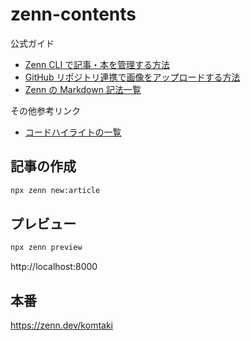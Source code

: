 # zenn-contents

公式ガイド

- [Zenn CLI で記事・本を管理する方法](https://zenn.dev/zenn/articles/zenn-cli-guide)
- [GitHub リポジトリ連携で画像をアップロードする方法](https://zenn.dev/zenn/articles/zenn-cli-guide)
- [Zenn の Markdown 記法一覧](https://zenn.dev/zenn/articles/markdown-guide)

その他参考リンク

- [コードハイライトの一覧](https://prismjs.com/#supported-languages)

## 記事の作成

```sh
npx zenn new:article
```

## プレビュー

```sh
npx zenn preview
```

http://localhost:8000

## 本番

https://zenn.dev/komtaki
